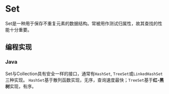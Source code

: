 # Set

Set是一种用于保存不重复元素的数据结构。常被用作测试归属性，故其查找的性能十分重要。

## 编程实现

### Java

Set与Collection具有安全一样的接口，通常有`HashSet`, `TreeSet`或`LinkedHashSet`三种实现。 `HashSet`基于散列函数实现，无序，查询速度最快；`TreeSet`基于**红-黑树**实现，有序。